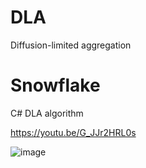 # DLA
 Diffusion-limited aggregation

# Snowflake

C# DLA algorithm

https://youtu.be/G_JJr2HRL0s

![image](https://github.com/tltrus/DLA/assets/77125487/5cf4c71a-2ba1-42f1-949c-1da6a4862d82)
